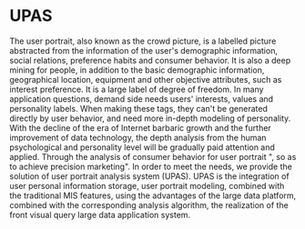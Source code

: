 # UPAS
The user portrait, also known as the crowd picture, is a labelled picture abstracted from the information of the user's demographic information, social relations, preference habits and consumer behavior. It is also a deep mining for people, in addition to the basic demographic information, geographical location, equipment and other objective attributes, such as interest preference. It is a large label of degree of freedom. In many application questions, demand side needs users' interests, values and personality labels.  When making these tags, they can't be generated directly by user behavior, and need more in-depth modeling of personality. With the decline of the era of Internet barbaric growth and the further improvement of data technology, the depth analysis from the human psychological and personality level will be gradually paid attention and applied. Through the analysis of consumer behavior for user portrait ", so as to achieve precision marketing". In order to meet the needs, we provide the solution of user portrait analysis system (UPAS).  UPAS is the integration of user personal information storage, user portrait modeling, combined with the traditional MIS features, using the advantages of the large data platform, combined with the corresponding analysis algorithm, the realization of the front visual query large data application system.
